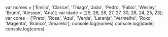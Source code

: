 var nomes = ['Emilio', 'Clarice', 'Thiago', 'João', 'Pedro', 'Fabio', 'Wesley', 'Bruno', 'Alesson', 'Ana'];
var idade = [29, 26, 28, 27, 27, 30, 28, 24, 25, 23];
var cores = ['Preto', 'Rosa', 'Azul', 'Verde', 'Laranja', 'Vermelho', 'Roxo', 'Magenta', 'Branco', 'Amarelo'];
console.log(nomes)
console.log(idade)
console.log(cores)
